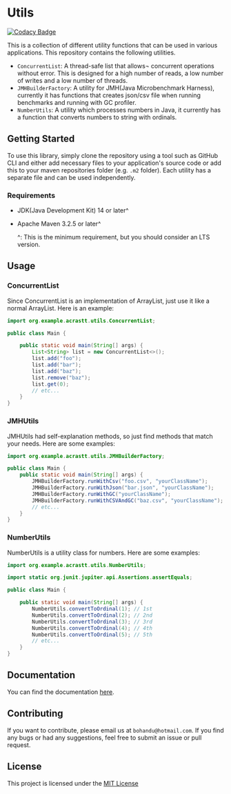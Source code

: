 # Utils

[![Codacy Badge](https://app.codacy.com/project/badge/Grade/3c39cacdf087478584b220a554cff265)](https://app.codacy.com/gh/acrastt/Utils/dashboard?utm_source=gh&utm_medium=referral&utm_content=&utm_campaign=Badge_grade)

This is a collection of different utility functions that can be used in various
applications. This repository contains the following utilities.

- `ConcurrentList`: A thread-safe list that allows¬ concurrent operations
  without error. This is designed for a high number of reads,
  a low number of writes and a low number of threads.
- `JMHBuilderFactory`: A utility for JMH(Java
  Microbenchmark Harness), currently it has functions
  that creates json/csv file when running
  benchmarks and running with GC profiler.
- `NumberUtils`: A utility which processes numbers in Java, it currently has a
  function that converts numbers to string with ordinals.

## Getting Started

To use this library, simply clone the repository
using a tool such as GitHub CLI and either add
necessary files to your application's source code or add this to your maven
repositories folder (e.g. `.m2` folder).
Each utility has a separate file and can be used independently.

### Requirements

- JDK(Java Development Kit) 14 or later^
- Apache Maven 3.2.5 or later^

  ^: This is the minimum requirement, but you should consider an LTS version.

## Usage

### ConcurrentList

Since ConcurrentList is an implementation of ArrayList, just use it like a
normal ArrayList. Here is
an example:

```java
import org.example.acrastt.utils.ConcurrentList;

public class Main {

    public static void main(String[] args) {
        List<String> list = new ConcurrentList<>();
        list.add("foo");
        list.add("bar");
        list.add("baz");
        list.remove("baz");
        list.get(0);
        // etc...
    }
}
```

### JMHUtils

JMHUtils had self-explanation methods, so just find methods that match your
needs. Here are some
examples:

```java
import org.example.acrastt.utils.JMHBuilderFactory;

public class Main {
    public static void main(String[] args) {
        JMHBuilderFactory.runWithCsv("foo.csv", "yourClassName");
        JMHBuilderFactory.runWithJson("bar.json", "yourClassName");
        JMHBuilderFactory.runWithGC("yourClassName");
        JMHBuilderFactory.runWithCSVAndGC("baz.csv", "yourClassName");
        // etc...
    }
}
```

### NumberUtils

NumberUtils is a utility class for numbers. Here are some examples:

```java
import org.example.acrastt.utils.NumberUtils;

import static org.junit.jupiter.api.Assertions.assertEquals;

public class Main {

    public static void main(String[] args) {
        NumberUtils.convertToOrdinal(1); // 1st
        NumberUtils.convertToOrdinal(2); // 2nd
        NumberUtils.convertToOrdinal(3); // 3rd
        NumberUtils.convertToOrdinal(4); // 4th
        NumberUtils.convertToOrdinal(5); // 5th
        // etc...
    }
}
```

## Documentation

You can find the documentation [here](javadoc/index.html).

## Contributing

If you want to contribute, please email us at `bohandu@hotmail.com`.
If you find any bugs or had any suggestions,
feel free to submit an issue or pull request.

## License

This project is licensed under the [MIT License](LICENSE.txt)
